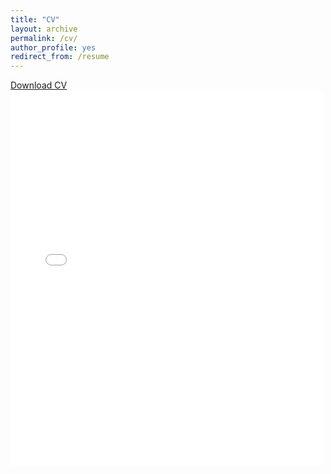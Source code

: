 ```yaml
---
title: "CV"
layout: archive
permalink: /cv/
author_profile: yes
redirect_from: /resume
---
```


<u><a href="{{ site.baseurl }}/files/Safran_cv.pdf">Download CV</a></u>
<br/>
<embed src="{{ site.baseurl }}/files/Safran_cv.pdf" width="500" height="600" type='application/pdf'> 
